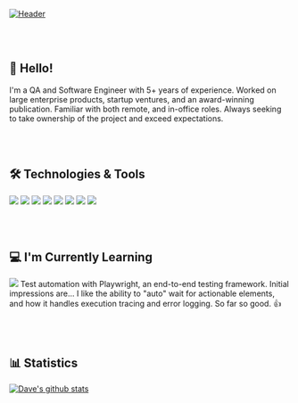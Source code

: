 [![Header](https://github.com/dhipflip/dhipflip/blob/main/banner.png?raw=true "Header")](https://github.com/dhipflip)  

<br/><br/>

## 👋 Hello!
I'm a QA and Software Engineer with 5+ years of experience.  Worked on large enterprise products, startup ventures, and an award-winning publication.  Familiar with both remote, and in-office roles.  Always seeking to take ownership of the project and exceed expectations.  

<br/><br/>

## 🛠️ Technologies & Tools
![](https://img.shields.io/badge/Code-JavaScript-informational?style=flat&color=informational&logo=javascript)
![](https://img.shields.io/badge/Code-TypeScript-informational?style=flat&color=informational&logo=typescript)
![](https://img.shields.io/badge/Code-React-informational?style=flat&color=informational&logo=react)
![](https://img.shields.io/badge/Code-Redux-informational?style=flat&color=informational&logo=redux)
![](https://img.shields.io/badge/Test-Jest-informational?style=flat&color=informational&logo=jest)
![](https://img.shields.io/badge/Test-Selenium-informational?style=flat&color=informational&logo=selenium.js)
![](https://img.shields.io/badge/Code-SCSS-informational?style=flat&color=informational&logo=sass)
![](https://img.shields.io/badge/Code-Tailwind-informational?style=flat&color=informational&logo=tailwindcss)  

<br/><br/>

## 💻 I'm Currently Learning
![](https://img.shields.io/badge/Test-Playwright-informational?style=flat&color=warning&logo=playwright)
Test automation with Playwright, an end-to-end testing framework. Initial impressions are... I like the ability to "auto" wait for actionable elements, and how it handles execution tracing and error logging. So far so good. :+1:  

<br/><br/>

## 📊 Statistics
[![Dave's github stats](https://github-readme-stats.vercel.app/api?username=dhipflip&theme=dark&count_private=true&hide=stars,issues,contribs)](https://github.com/anuraghazra/github-readme-stats)

<!--
**dhipflip/dhipflip** is a ✨ _special_ ✨ repository because its `README.md` (this file) appears on your GitHub profile.

Here are some ideas to get you started:

- 🔭 I’m currently working on ...
- 🌱 I’m currently learning ...
- 👯 I’m looking to collaborate on ...
- 🤔 I’m looking for help with ...
- 💬 Ask me about ...
- 📫 How to reach me: ...
- 😄 Pronouns: ...
- ⚡ Fun fact: ...
-->
